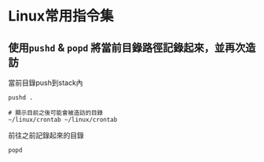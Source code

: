 # Linux常用指令集

## 使用`pushd` & `popd` 將當前目錄路徑記錄起來，並再次造訪

當前目錄push到stack內

```
pushd . 

# 顯示目前之後可能會被造訪的目錄
~/linux/crontab ~/linux/crontab
```

前往之前記錄起來的目錄

```
popd
```